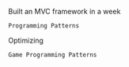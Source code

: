 
Built an MVC framework in a week

    Programming Patterns

Optimizing

    Game Programming Patterns

